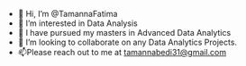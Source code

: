 - 👋 Hi, I’m @TamannaFatima
- 👀 I’m interested in Data Analysis
- 🌱 I have pursued my masters in Advanced Data Analytics
- 💞️ I’m looking to collaborate on any Data Analytics Projects.
- 📫Please reach out to me at tamannabedi31@gmail.com

<!---
TamannaFatima/TamannaFatima is a ✨ special ✨ repository because its `README.md` (this file) appears on your GitHub profile.
You can click the Preview link to take a look at your changes.
--->
